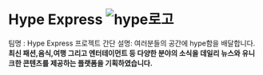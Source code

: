 # Hype Express ![hype로고](https://user-images.githubusercontent.com/80263801/204436783-df1a9955-cfa9-47aa-a565-a4da2ddb850d.jpg)

팀명 : Hype Express
프로젝트 간단 설명: 여러분들의 공간에 hype함을 배달합니다.
**최신 패션,음식,여행 그리고 엔터테이먼트 등 다양한 분야의 소식을 데일리 뉴스와 유니크한 콘텐츠를 제공하는 플랫폼을 기획하였습니다.**
